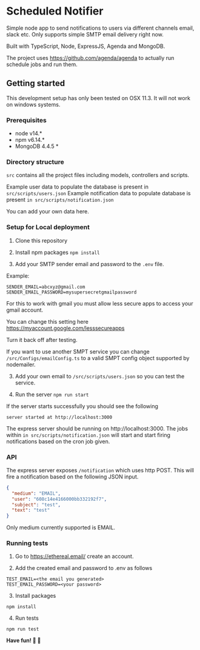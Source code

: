# Scheduled Notifier

Simple node app to send notifications to users via different channels email, slack etc. Only supports simple SMTP email delivery right now.

Built with TypeScript, Node, ExpressJS, Agenda and MongoDB.

The project uses https://github.com/agenda/agenda to actually run schedule jobs and run them.

## Getting started

This development setup has only been tested on OSX 11.3. It will not work on windows systems.

### Prerequisites

- node v14.\*
- npm v6.14.\*
- MongoDB 4.4.5 \*

### Directory structure

`src` contains all the project files including models, controllers and scripts.

Example user data to populate the database is present in `src/scripts/users.json`
Example notification data to populate database is present `in src/scripts/notification.json`

You can add your own data here.

### Setup for Local deployment

1. Clone this repository

2. Install npm packages
   `npm install`
3. Add your SMTP sender email and password to the `.env` file.

Example:

```
SENDER_EMAIL=abcxyz@gmail.com
SENDER_EMAIL_PASSWORD=mysupersecretgmailpassword
```

For this to work with gmail you must allow less secure apps to access your gmail account.

You can change this setting here https://myaccount.google.com/lesssecureapps

Turn it back off after testing.

If you want to use another SMPT service you can change `/src/Configs/emailConfig.ts` to a valid SMPT config object supported by nodemailer.

3. Add your own email to `/src/scripts/users.json` so you can test the service.

4. Run the server
   `npm run start`

If the server starts successfully you should see the following

```
server started at http://localhost:3000
```

The express server should be running on http://localhost:3000.
The jobs within `in src/scripts/notification.json` will start and start firing notifications based on the cron job given.

### API

The express server exposes `/notification` which uses http POST.
This will fire a notification based on the following JSON input.

```json
{
  "medium": "EMAIL",
  "user": "608c14e4166000bb332192f7",
  "subject": "test",
  "text": "test"
}
```

Only medium currently supported is EMAIL.

### Running tests

1. Go to https://ethereal.email/ create an account.

2. Add the created email and password to .env as follows

```
TEST_EMAIL=<the email you generated>
TEST_EMAIL_PASSWORD=<your password>
```

3. Install packages

```
npm install
```

4. Run tests

```
npm run test
```

**Have fun! 🙂 🎉**

